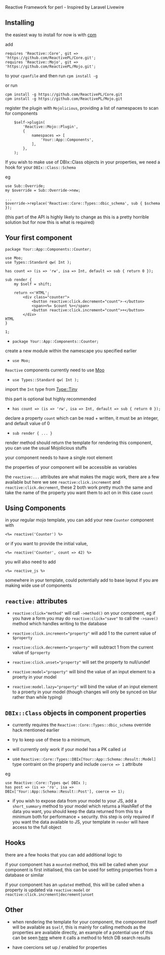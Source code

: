 Reactive Framework for perl - Inspired by Laravel Livewire

## Installing

the easiest way to install for now is with [cpm](https://metacpan.org/pod/App::cpm::Tutorial)

add
```
requires 'Reactive::Core', git => 'https://github.com/ReactivePL/Core.git';
requires 'Reactive::Mojo', git => 'https://github.com/ReactivePL/Mojo.git';
```
to your `cpanfile` and then run `cpm install -g`

or run
```
cpm install -g https://github.com/ReactivePL/Core.git
cpm install -g https://github.com/ReactivePL/Mojo.git
```

register the plugin with `Mojolicious`, providing a list of namespaces to scan for components

```
    $self->plugin(
        'Reactive::Mojo::Plugin',
        {
            namespaces => [
                'Your::App::Components',
            ],
        },
    );
```

If you wish to make use of DBIx::Class objects in your properties, we need a hook for your `DBIx::Class::Schema`

eg

```
use Sub::Override;
my $override = Sub::Override->new;

...
$override->replace('Reactive::Core::Types::dbic_schema', sub { $schema });
```

(this part of the API is highly likely to change as this is a pretty horrible solution but for now this is what is required)


## Your first component

```
package Your::App::Components::Counter;

use Moo;
use Types::Standard qw( Int );

has count => (is => 'rw', isa => Int, default => sub { return 0 });

sub render {
    my $self = shift;

    return <<'HTML';
        <div class="counter">
            <button reactive:click.decrement="count">-</button>
            <span><%= $count %></span>
            <button reactive:click.increment="count">+</button>
        </div>
HTML
}

1;
```

* `package Your::App::Components::Counter;`

create a new module within the namescape you specified earlier

* `use Moo;`

`Reactive` components currently need to use [Moo](https://metacpan.org/pod/Moo)

* `use Types::Standard qw( Int );`

import the `Int` type from [Type::Tiny](https://metacpan.org/pod/Type::Tiny)

this part is optional but highly recommended

* `has count => (is => 'rw', isa => Int, default => sub { return 0 });`

declare a property `count` which can be read + written, it must be an integer, and default value of 0

* `sub render { ... }`

render method should return the template for rendering this component, you can use the usual Mojolicious stuffs

your component needs to have a single root element

the properties of your component will be accessible as variables

the `reactive:...` attributes are what makes the magic work, there are a few available but here we see `reactive:click.increment` and `reactive:click.decrement`, these 2 both work pretty much the same and take the name of the property you want them to act on in this case `count`

## Using Components

in your regular mojo template, you can add your new `Counter` component with

```
<%= reactive('Counter') %>
```

or if you want to provide the initial value,

```
<%= reactive('Counter', count => 42) %>
```

you will also need to add
```
<%= reactive_js %>
```
somewhere in your template, could potentially add to base layout if you are making wide use of components

## `reactive:` attributes

* `reactive:click="method"` will call `->method()` on your component, eg if you have a form you may do `reactive:click="save"` to call the `->save()` method which handles writing to the database

* `reactive:click.increment="property"` will add 1 to the current value of `$property`

* `reactive:click.decrement="property"` will subtract 1 from the current value of `$property`

* `reactive:click.unset="property"` will set the property to null/undef

* `reactive:model="property"` will bind the value of an input element to a proerty in your model

* `reactive:model.lazy="property"` will bind the value of an input element to a proerty in your model (though changes will only be synced on blur rather than while typing)


## `DBIx::Class` objects in component properties

* currently requires the `Reactive::Core::Types::dbic_schema` override hack mentioned earlier

* try to keep use of these to a minimum,

* will currently only work if your model has a PK called `id`

* use `Reactive::Core::Types::DBIx[Your::App::Schema::Result::Model]` type contraint on the property and include `coerce => 1` attribute

eg
```
use Reactive::Core::Types qw( DBIx );
has post => (is => 'ro', isa => DBIx['Your::App::Schema::Result::Post'], coerce => 1);
```

* if you wish to expose data from your model to your JS, add a `short_summary` method to your model which returns a HashRef of the data you want, you should keep the data returned from this to a minimum both for performance + security. this step is only required if you want the data available to JS, your template in `render` will have access to the full object

## Hooks

there are a few hooks that you can add additional logic to

if your component has a `mounted` method, this will be called when your component is first initialised, this can be used for setting properties from a database or similar

if your component has an `updated` method, this will be called when a property is updated via `reactive:model` or `reactive:click.increment|decrement|unset`

## Other

* when rendering the template for your component, the component itself will be available as `$self`, this is mainly for calling methods as the properties are available directly, an example of a potential use of this can be seen [here](https://github.com/ReactivePL/MojoDemo/blob/d17a46b7be1051a81456681195fb84d2dc16ec68/lib/ReactivePL/Reactive/Components/DataTable.pm#L118) where it calls a method to fetch DB search results

* have coercions set up / enabled for properties
